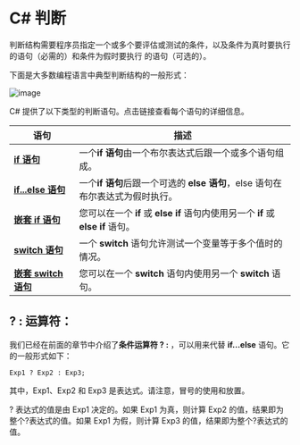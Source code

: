 # C\# 判断

判断结构需要程序员指定一个或多个要评估或测试的条件，以及条件为真时要执行的语句（必需的）和条件为假时要执行 的语句（可选的）。

下面是大多数编程语言中典型判断结构的一般形式：

![image](images/decision_making.jpg)

C# 提供了以下类型的判断语句。点击链接查看每个语句的详细信息。

| 语句 | 描述 |
| ------ | ------ |
|**[if 语句](http://www.tutorialspoint.com/csharp/if_statement_in_csharp.htm)**|一个**if 语句**由一个布尔表达式后跟一个或多个语句组成。|
|**[if...else 语句](http://www.tutorialspoint.com/csharp/if_else_statement_in_csharp.htm)**|一个**if 语句**后跟一个可选的 **else 语句**，else 语句在布尔表达式为假时执行。|
|**[嵌套 if 语句](http://www.tutorialspoint.com/csharp/nested_if_statements_in_csharp.htm)**|您可以在一个 **if** 或 **else if** 语句内使用另一个 **if** 或 **else if** 语句。|
|**[switch 语句](http://www.tutorialspoint.com/csharp/switch_statement_in_csharp.htm)**|一个 **switch** 语句允许测试一个变量等于多个值时的情况。|
|**[嵌套 switch 语句](http://www.tutorialspoint.com/csharp/nested_switch_statements_in_csharp.htm)**|您可以在一个 **switch** 语句内使用另一个 **switch** 语句。 |

## ? : 运算符：

我们已经在前面的章节中介绍了**条件运算符 ? :** ，可以用来代替 **if...else** 语句。它的一般形式如下：

```
Exp1 ? Exp2 : Exp3;
```

其中，Exp1、Exp2 和 Exp3 是表达式。请注意，冒号的使用和放置。

? 表达式的值是由 Exp1 决定的。如果 Exp1 为真，则计算 Exp2 的值，结果即为整个?表达式的值。如果 Exp1 为假，则计算 Exp3 的值，结果即为整个?表达式的值。
